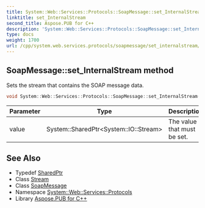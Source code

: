 ```yaml
---
title: System::Web::Services::Protocols::SoapMessage::set_InternalStream method
linktitle: set_InternalStream
second_title: Aspose.PUB for C++
description: 'System::Web::Services::Protocols::SoapMessage::set_InternalStream method. Sets the stream that contains the SOAP message data in C++.'
type: docs
weight: 1700
url: /cpp/system.web.services.protocols/soapmessage/set_internalstream/
---
```

## SoapMessage::set_InternalStream method


Sets the stream that contains the SOAP message data.

```cpp
void System::Web::Services::Protocols::SoapMessage::set_InternalStream(System::SharedPtr<System::IO::Stream> value)
```


| Parameter | Type | Description |
| --- | --- | --- |
| value | System::SharedPtr\<System::IO::Stream\> | The value that must be set. |

## See Also

* Typedef [SharedPtr](../../../system/sharedptr/)
* Class [Stream](../../../system.io/stream/)
* Class [SoapMessage](../)
* Namespace [System::Web::Services::Protocols](../../)
* Library [Aspose.PUB for C++](../../../)

